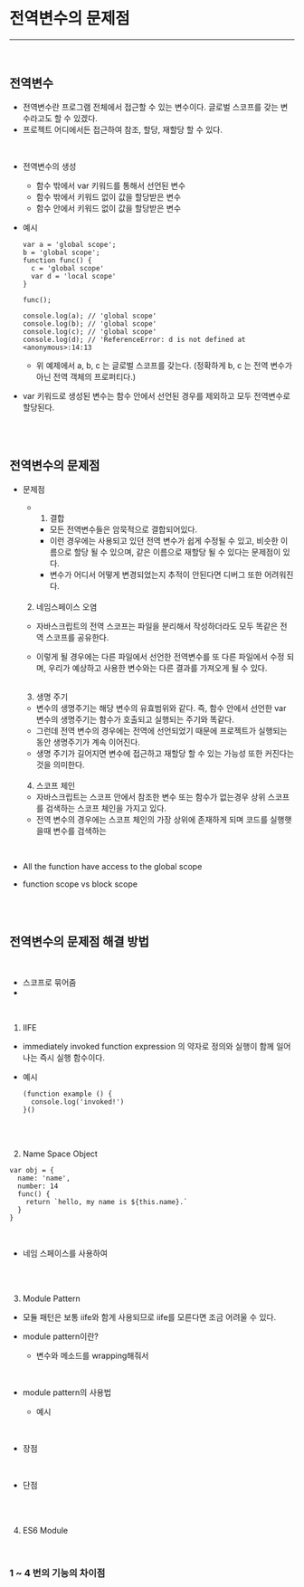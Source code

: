 # 전역변수의 문제점

---

<br>

## 전역변수

- 전역변수란 프로그램 전체에서 접근할 수 있는 변수이다. 글로벌 스코프를 갖는 변수라고도 할 수 있겠다.
- 프로젝트 어디에서든 접근하여 참조, 할당, 재할당 할 수 있다.

<br>

- 전역변수의 생성

  - 함수 밖에서 var 키워드를 통해서 선언된 변수
  - 함수 밖에서 키워드 없이 값을 할당받은 변수
  - 함수 안에서 키워드 없이 값을 할당받은 변수

- 예시

  ```
  var a = 'global scope';
  b = 'global scope';
  function func() {
    c = 'global scope'
    var d = 'local scope'
  }

  func();

  console.log(a); // 'global scope'
  console.log(b); // 'global scope'
  console.log(c); // 'global scope'
  console.log(d); // 'ReferenceError: d is not defined at <anonymous>:14:13
  ```

  - 위 예제에서 a, b, c 는 글로벌 스코프를 갖는다.
    (정확하게 b, c 는 전역 변수가아닌 전역 객체의 프로퍼티다.)

- var 키워드로 생성된 변수는 함수 안에서 선언된 경우를 제외하고 모두 전역변수로 할당된다.

<br>
<br>

## 전역변수의 문제점

- 문제점

  - 1. 결합

    - 모든 전역변수들은 암묵적으로 결합되어있다.
    - 이런 경우에는 사용되고 있던 전역 변수가 쉽게 수정될 수 있고, 비슷한 이름으로 할당 될 수 있으며, 같은 이름으로 재할당 될 수 있다는 문제점이 있다.
    - 변수가 어디서 어떻게 변경되었는지 추적이 안된다면 디버그 또한 어려워진다.

    <br>

  2. 네임스페이스 오염

  - 자바스크립트의 전역 스코프는 파일을 분리해서 작성하더라도 모두 똑같은 전역 스코프를 공유한다.
  - 이렇게 될 경우에는 다른 파일에서 선언한 전역변수를 또 다른 파일에서 수정 되며, 우리가 예상하고 사용한 변수와는 다른 결과를 가져오게 될 수 있다.

    <br>

  3. 생명 주기

  - 변수의 생명주기는 해당 변수의 유효범위와 같다. 즉, 함수 안에서 선언한 var 변수의 생명주기는 함수가 호출되고 실행되는 주기와 똑같다.
  - 그런데 전역 변수의 경우에는 전역에 선언되었기 때문에 프로젝트가 실행되는 동안 생명주기가 계속 이어진다.
  - 생명 주기가 길어지면 변수에 접근하고 재할당 할 수 있는 가능성 또한 커진다는 것을 의미한다.

  <br>

  4. 스코프 체인

  - 자바스크립트는 스코프 안에서 참조한 변수 또는 함수가 없는경우 상위 스코프를 검색하는 스코프 체인을 가지고 있다.
  - 전역 변수의 경우에는 스코프 체인의 가장 상위에 존재하게 되며 코드를 실행햇을때 변수를 검색하는

<br>

- All the function have access to the global scope

- function scope vs block scope

<br>
<br>

## 전역변수의 문제점 해결 방법

<br>

- 스코프로 묶어줌
-

<br>

1. IIFE

- immediately invoked function expression 의 약자로 정의와 실행이 함께 일어나는 즉시 실행 함수이다.

- 예시
  ```
  (function example () {
    console.log('invoked!')
  }()
  ```

<br>
<br>

2. Name Space Object

```
var obj = {
  name: 'name',
  number: 14
  func() {
    return `hello, my name is ${this.name}.`
  }
}
```

<br>

- 네임 스페이스를 사용하여

<br>
<br>

3. Module Pattern

- 모듈 패턴은 보통 iife와 함게 사용되므로 iife를 모른다면 조금 어려울 수 있다.

- module pattern이란?
  - 변수와 메소드를 wrapping해줘서

<br>

- module pattern의 사용법

  - 예시

<br>

- 장점

<br>

- 단점

<br>
<br>

4. ES6 Module

<br>

### 1 ~ 4 번의 기능의 차이점
